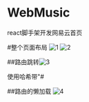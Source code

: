 # WebMusic
react脚手架开发网易云首页

#整个页面布局
![1](https://user-images.githubusercontent.com/99135597/154530682-49a0777e-ba99-46f5-a701-745fec6cf801.jpg)
![2](https://user-images.githubusercontent.com/99135597/154530693-8a267ff7-9641-44e6-85dc-5b6f18aba176.jpg)

##路由跳转![3](https://user-images.githubusercontent.com/99135597/154534757-d05c3dad-b822-4080-8639-3b2549f88387.png)

使用哈希带"#

##路由的懒加载
![4](https://user-images.githubusercontent.com/99135597/154535762-45c09e7e-bac5-46ec-a3cf-383efd1083a6.png)

